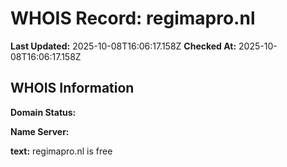 # WHOIS Record: regimapro.nl

**Last Updated:** 2025-10-08T16:06:17.158Z
**Checked At:** 2025-10-08T16:06:17.158Z

## WHOIS Information

**Domain Status:** 

**Name Server:** 

**text:** regimapro.nl is free

